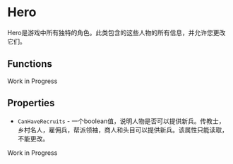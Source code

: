 # Hero

Hero是游戏中所有独特的角色。此类包含的这些人物的所有信息，并允许您更改它们。


## Functions
Work in Progress

## Properties
- `CanHaveRecruits` - 一个boolean值，说明人物是否可以提供新兵。传教士，乡村名人，雇佣兵，帮派领袖，商人和头目可以提供新兵。该属性只能读取，不能更改。

Work in Progress

